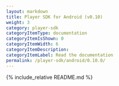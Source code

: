 ```yaml
---
layout: markdown
title: Player SDK for Android (v0.10)
weight: 3
category: player-sdk
categoryItemType: documentation
categoryItemIsShown: 0
categoryItemWidth: 6
categoryItemDescription:
categoryItemLabel: Read the documentation
permalink: /player-sdk/android/0.10.0/
---
```

{% include_relative README.md  %}
